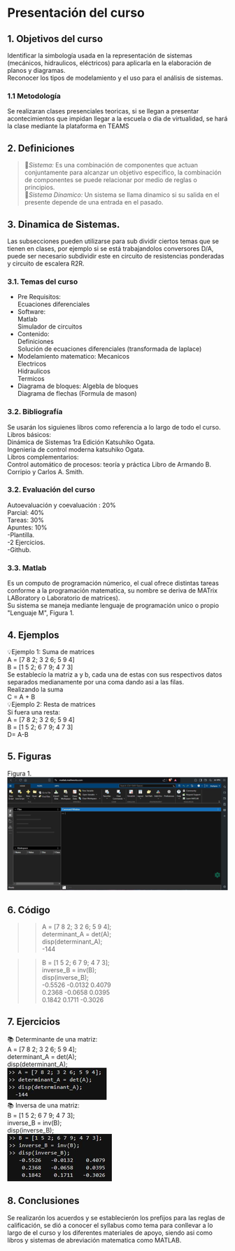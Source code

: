 # Presentación del curso
## 1. Objetivos del curso
Identificar la simbología usada en la representación de sistemas (mecánicos, hidraulicos, 
eléctricos) para aplicarla en la elaboración de planos y diagramas.  
Reconocer los tipos de modelamiento y el uso para el análisis de sistemas.  
### 1.1 Metodología
Se realizaran clases presenciales teoricas, si se llegan a presentar acontecimientos que impidan llegar a la escuela o dia de virtualidad, se hará la clase mediante la plataforma en TEAMS

## 2. Definiciones  
>🔑*Sistema:* Es una combinación de componentes que actuan conjuntamente para alcanzar un objetivo especifico, la combinación de componentes se puede relacionar por medio de reglas o principios.  
>🔑*Sistema Dinamico:* Un sistema se llama dinamico si su salida en el presente depende de una entrada en el pasado.  

## 3. Dinamica de Sistemas.
Las subsecciones pueden utilizarse para sub dividir ciertos temas que se tienen en clases, por ejemplo si se está trabajandolos conversores D/A, puede ser necesario subdividir este en circuito de resistencias ponderadas y circuito de escalera R2R. 
### 3.1. Temas del curso
- Pre Requisitos:  
  Ecuaciones diferenciales
- Software:  
  Matlab  
  Simulador de circuitos
- Contenido:  
  Definiciones  
  Solución de ecuaciones diferenciales (transformada de laplace)
- Modelamiento matematico:
  Mecanicos  
  Electricos  
  Hidraulicos  
  Termicos
- Diagrama de bloques:
  Algebla de bloques  
  Diagrama de flechas (Formula de mason)  
  
  
### 3.2. Bibliografía
Se usarán los siguienes libros como referencia a lo largo de todo el curso.  
Libros básicos:  
Dinámica de Sistemas 1ra Edición Katsuhiko Ogata.  
Ingenieria de control moderna katsuhiko Ogata.  
Libros complementarios:  
Control automático de procesos: teoría y práctica Libro de Armando B. Corripio y Carlos A. Smith.  
### 3.2. Evaluación del curso
Autoevaluación y coevaluación : 20%  
Parcial: 40%  
Tareas: 30%  
Apuntes: 10%  
  -Plantilla.  
  -2 Ejercicios.  
  -Github.  
### 3.3. Matlab
Es un computo de programación númerico, el cual ofrece distintas tareas conforme a la programación matematica, su nombre se deriva de MATrix LABoratory o Laboratorio de matrices).  
Su sistema se maneja mediante lenguaje de programación unico o propio "Lenguaje M",
Figura 1.
## 4. Ejemplos
💡Ejemplo 1: Suma de matrices  
A = [7 8 2; 3 2 6; 5 9 4]  
B = [1 5 2; 6 7 9; 4 7 3]  
Se establecío la matriz a y b, cada una de estas con sus respectivos datos separados medianamente por una coma dando asi a las filas.  
Realizando la suma  
C = A + B  
💡Ejemplo 2: Resta de matrices  
Si fuera una resta:  
A = [7 8 2; 3 2 6; 5 9 4]  
B = [1 5 2; 6 7 9; 4 7 3]  
D= A-B    

## 5. Figuras
Figura 1.
![MATLAB](images/plantilla/matlab.JPG)


## 6. Código
>> A = [7 8 2; 3 2 6; 5 9 4];  
>> determinant_A = det(A);  
>> disp(determinant_A);  
  -144  

>> B = [1 5 2; 6 7 9; 4 7 3];  
>> inverse_B = inv(B);  
>> disp(inverse_B);  
   -0.5526   -0.0132    0.4079  
    0.2368   -0.0658    0.0395  
    0.1842    0.1711   -0.3026  

## 7. Ejercicios
📚 Determinante de una matriz:  
A = [7 8 2; 3 2 6; 5 9 4];  
determinant_A = det(A);  
disp(determinant_A);  
![image](images/plantilla/CapturaS.JPG)  
📚 Inversa de una matriz:  
B = [1 5 2; 6 7 9; 4 7 3];  
inverse_B = inv(B);  
disp(inverse_B);  
![image](images/plantilla/CapturaSo.JPG)  

## 8. Conclusiones
Se realizarón los acuerdos y se establecierón los prefijos para las reglas de calificación, se dió a conocer el syllabus como tema para conllevar a lo largo de el curso y los diferentes materiales de apoyo, siendo asi como libros y sistemas de abreviación matematica como MATLAB.


